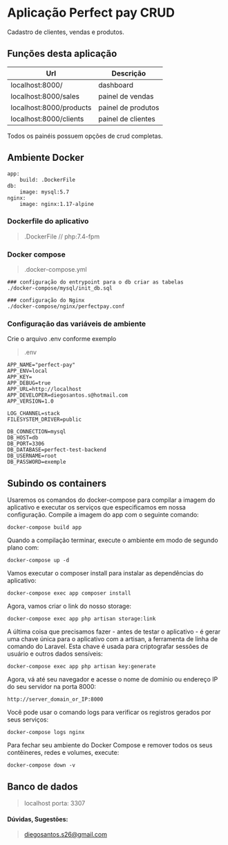 # Aplicação Perfect pay CRUD
Cadastro de clientes, vendas e produtos.

## Funções desta aplicação

| Url | Descrição
|---|---|
| localhost:8000/ | dashboard
| localhost:8000/sales | painel de vendas
| localhost:8000/products  | painel de produtos
| localhost:8000/clients  | painel de clientes

Todos os painéis possuem opções de crud completas.

## Ambiente Docker
```
app: 
    build: .DockerFile
db:  
    image: mysql:5.7
nginx: 
    image: nginx:1.17-alpine
```

### Dockerfile do aplicativo
> .DockerFile // php:7.4-fpm

### Docker compose
> .docker-compose.yml

```
### configuração do entrypoint para o db criar as tabelas
./docker-compose/mysql/init_db.sql 

### configuração do Nginx
./docker-compose/nginx/perfectpay.conf
```

### Configuração das variáveis de ambiente
Crie o arquivo .env conforme exemplo
> .env
```
APP_NAME="perfect-pay"
APP_ENV=local
APP_KEY=
APP_DEBUG=true
APP_URL=http://localhost
APP_DEVELOPER=diegosantos.s@hotmail.com
APP_VERSION=1.0

LOG_CHANNEL=stack
FILESYSTEM_DRIVER=public

DB_CONNECTION=mysql
DB_HOST=db
DB_PORT=3306
DB_DATABASE=perfect-test-backend
DB_USERNAME=root
DB_PASSWORD=exemple
```

## Subindo os containers
Usaremos os comandos do docker-compose para compilar a imagem do aplicativo e executar os serviços que especificamos em nossa configuração.
Compile a imagem do app com o seguinte comando:
```
docker-compose build app
```

Quando a compilação terminar, execute o ambiente em modo de segundo plano com:
```
docker-compose up -d
```

Vamos executar o composer install para instalar as dependências do aplicativo:
```
docker-compose exec app composer install
```

Agora, vamos criar o link do nosso storage:
```
docker-compose exec app php artisan storage:link
```

A última coisa que precisamos fazer - antes de testar o aplicativo - é gerar uma chave única para o aplicativo com a artisan, a ferramenta de linha de comando do Laravel. Esta chave é usada para criptografar sessões de usuário e outros dados sensíveis:
```
docker-compose exec app php artisan key:generate
```
Agora, vá até seu navegador e acesse o nome de domínio ou endereço IP do seu servidor na porta 8000:
```
http://server_domain_or_IP:8000
```
Você pode usar o comando logs para verificar os registros gerados por seus serviços:
```
docker-compose logs nginx
```
Para fechar seu ambiente do Docker Compose e remover todos os seus contêineres, redes e volumes, execute:
```
docker-compose down -v
```


## Banco de dados 
> localhost porta: 3307


#### Dúvidas, Sugestões:
> diegosantos.s26@gmail.com
